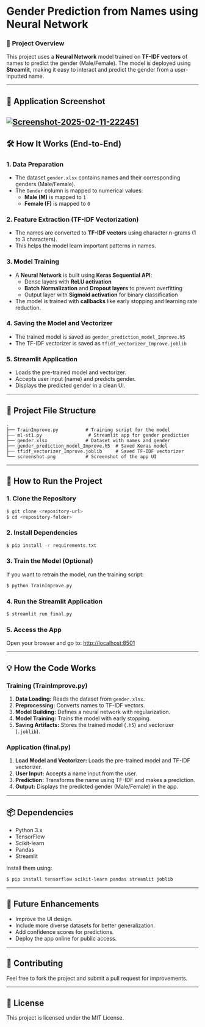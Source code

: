 <html>

# Gender Prediction from Names using Neural Network

### 🚀 **Project Overview**

This project uses a **Neural Network** model trained on **TF-IDF vectors** of names to predict the gender (Male/Female). The model is deployed using **Streamlit**, making it easy to interact and predict the gender from a user-inputted name.

---

## 📸 **Application Screenshot**

## <a href="https://www.imghippo.com/i/RfRF9586AY.png"><img src="https://www.imghippo.com/i/RfRF9586AY.png" alt="Screenshot-2025-02-11-222451" border="0" /></a>

## 🛠 **How It Works (End-to-End)**

### 1. **Data Preparation**

- The dataset `gender.xlsx` contains names and their corresponding genders (Male/Female).
- The `Gender` column is mapped to numerical values:
  - **Male (M)** is mapped to `1`
  - **Female (F)** is mapped to `0`

### 2. **Feature Extraction (TF-IDF Vectorization)**

- The names are converted to **TF-IDF vectors** using character n-grams (1 to 3 characters).
- This helps the model learn important patterns in names.

### 3. **Model Training**

- A **Neural Network** is built using **Keras Sequential API**:
  - Dense layers with **ReLU activation**
  - **Batch Normalization** and **Dropout layers** to prevent overfitting
  - Output layer with **Sigmoid activation** for binary classification
- The model is trained with **callbacks** like early stopping and learning rate reduction.

### 4. **Saving the Model and Vectorizer**

- The trained model is saved as `gender_prediction_model_Improve.h5`
- The TF-IDF vectorizer is saved as `tfidf_vectorizer_Improve.joblib`

### 5. **Streamlit Application**

- Loads the pre-trained model and vectorizer.
- Accepts user input (name) and predicts gender.
- Displays the predicted gender in a clean UI.

---

## 📝 **Project File Structure**

```
.
├── TrainImprove.py          # Training script for the model
├── ml-st1.py                 # Streamlit app for gender prediction
├── gender.xlsx              # Dataset with names and gender
├── gender_prediction_model_Improve.h5  # Saved Keras model
├── tfidf_vectorizer_Improve.joblib     # Saved TF-IDF vectorizer
└── screenshot.png           # Screenshot of the app UI
```

---

## 🚀 **How to Run the Project**

### 1. **Clone the Repository**

```bash
$ git clone <repository-url>
$ cd <repository-folder>
```

### 2. **Install Dependencies**

```bash
$ pip install -r requirements.txt
```

### 3. **Train the Model (Optional)**

If you want to retrain the model, run the training script:

```bash
$ python TrainImprove.py
```

### 4. **Run the Streamlit Application**

```bash
$ streamlit run final.py
```

### 5. **Access the App**

Open your browser and go to: [http://localhost:8501](http://localhost:8501)

---

## 💡 **How the Code Works**

### **Training (TrainImprove.py)**

1. **Data Loading:** Reads the dataset from `gender.xlsx`.
2. **Preprocessing:** Converts names to TF-IDF vectors.
3. **Model Building:** Defines a neural network with regularization.
4. **Model Training:** Trains the model with early stopping.
5. **Saving Artifacts:** Stores the trained model (`.h5`) and vectorizer (`.joblib`).

### **Application (final.py)**

1. **Load Model and Vectorizer:** Loads the pre-trained model and TF-IDF vectorizer.
2. **User Input:** Accepts a name input from the user.
3. **Prediction:** Transforms the name using TF-IDF and makes a prediction.
4. **Output:** Displays the predicted gender (Male/Female) in the app.

---

## 📦 **Dependencies**

- Python 3.x
- TensorFlow
- Scikit-learn
- Pandas
- Streamlit

Install them using:

```bash
$ pip install tensorflow scikit-learn pandas streamlit joblib
```

---

## 🎨 **Future Enhancements**

- Improve the UI design.
- Include more diverse datasets for better generalization.
- Add confidence scores for predictions.
- Deploy the app online for public access.

---

## 🤝 **Contributing**

Feel free to fork the project and submit a pull request for improvements.

---

## 📜 **License**

This project is licensed under the MIT License.

</html>
